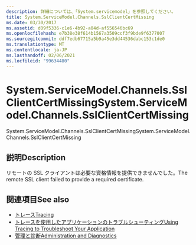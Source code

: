```yaml
---
description: 詳細については、「System.servicemodel」を参照してください。
title: System.ServiceModel.Channels.SslClientCertMissing
ms.date: 03/30/2017
ms.assetid: d09f5336-c1e6-4b92-a04d-af556546bc69
ms.openlocfilehash: e7b38e38f614b1567a3509ccf3f9bde9f6377007
ms.sourcegitcommit: ddf7edb67715a5b9a45e3dd44536dabc153c1de0
ms.translationtype: MT
ms.contentlocale: ja-JP
ms.lasthandoff: 02/06/2021
ms.locfileid: "99634480"
---
```

# <a name="systemservicemodelchannelssslclientcertmissing"></a><span data-ttu-id="06c40-103">System.ServiceModel.Channels.SslClientCertMissing</span><span class="sxs-lookup"><span data-stu-id="06c40-103">System.ServiceModel.Channels.SslClientCertMissing</span></span>

<span data-ttu-id="06c40-104">System.ServiceModel.Channels.SslClientCertMissing</span><span class="sxs-lookup"><span data-stu-id="06c40-104">System.ServiceModel.Channels.SslClientCertMissing</span></span>  
  
## <a name="description"></a><span data-ttu-id="06c40-105">説明</span><span class="sxs-lookup"><span data-stu-id="06c40-105">Description</span></span>  

 <span data-ttu-id="06c40-106">リモートの SSL クライアントは必要な資格情報を提供できませんでした。</span><span class="sxs-lookup"><span data-stu-id="06c40-106">The remote SSL client failed to provide a required certificate.</span></span>  
  
## <a name="see-also"></a><span data-ttu-id="06c40-107">関連項目</span><span class="sxs-lookup"><span data-stu-id="06c40-107">See also</span></span>

- [<span data-ttu-id="06c40-108">トレース</span><span class="sxs-lookup"><span data-stu-id="06c40-108">Tracing</span></span>](index.md)
- [<span data-ttu-id="06c40-109">トレースを使用したアプリケーションのトラブルシューティング</span><span class="sxs-lookup"><span data-stu-id="06c40-109">Using Tracing to Troubleshoot Your Application</span></span>](using-tracing-to-troubleshoot-your-application.md)
- [<span data-ttu-id="06c40-110">管理と診断</span><span class="sxs-lookup"><span data-stu-id="06c40-110">Administration and Diagnostics</span></span>](../index.md)
